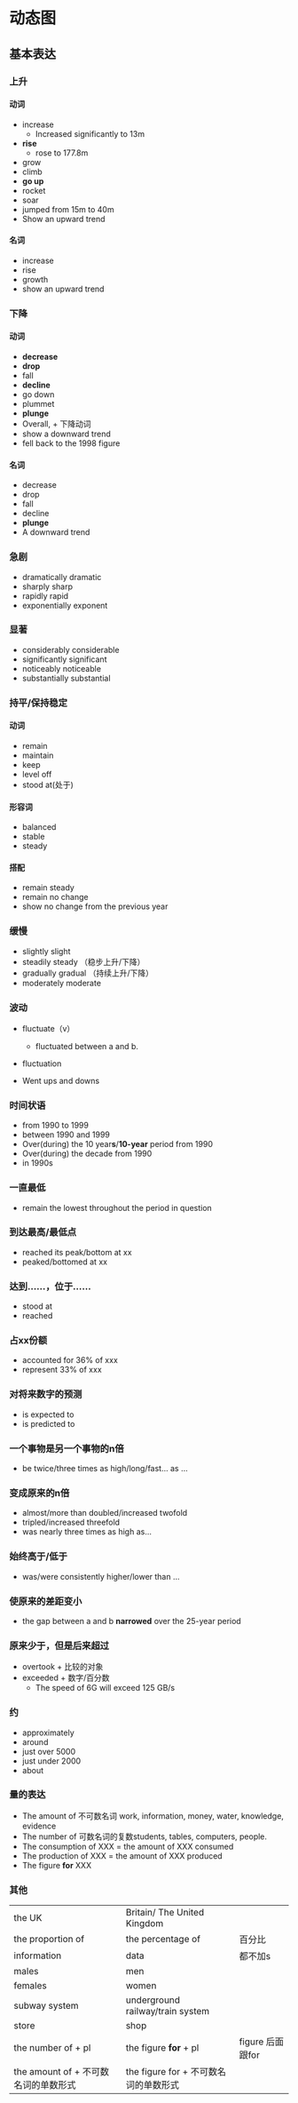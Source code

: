 # 动态图

## 基本表达

### 上升

#### 动词

+ increase
	+ Increased significantly to 13m
+ **rise**
	+ rose to 177.8m
+ grow
+ climb
+ **go up**
+ rocket
+ soar
+ jumped from 15m to 40m
+ Show an upward trend

#### 名词

+ increase
+ rise
+ growth
+ show an upward trend

### 下降

#### 动词

+ **decrease**
+ **drop**
+ fall
+ **decline**
+ go down
+ plummet
+ **plunge**
+ Overall, + 下降动词
+ show a downward trend
+ fell back to the 1998 figure

#### 名词

+ decrease
+ drop
+ fall
+ decline
+ **plunge**
+ A downward trend

### 急剧

+ dramatically dramatic
+ sharply sharp
+ rapidly rapid
+ exponentially exponent

### 显著

+ considerably considerable
+ significantly significant
+ noticeably noticeable
+ substantially substantial

### 持平/保持稳定

#### 动词

+ remain
+ maintain
+ keep
+ level off
+ stood at(处于)

#### 形容词

+ balanced
+ stable
+ steady

#### 搭配

+ remain steady
+ remain no change
+ show no change from the previous year

### 缓慢

+ slightly slight
+ steadily steady （稳步上升/下降）
+ gradually gradual （持续上升/下降）
+ moderately moderate

### 波动

+ fluctuate（v）
	+ fluctuated between a and b.

+ fluctuation

+ Went ups and downs

### 时间状语

+ from 1990 to 1999
+ between 1990 and 1999
+ Over(during) the 10 year**s**/**10-year** period from 1990
+ Over(during) the decade from 1990
+ in 1990s

### 一直最低

+ remain the lowest throughout the period in question

### 到达最高/最低点

+ reached its peak/bottom at xx
+ peaked/bottomed at xx

### 达到……，位于……

+ stood at
+ reached

### 占xx份额

+ accounted for 36% of xxx
+ represent 33% of xxx

### 对将来数字的预测

+ is expected to 
+ is predicted to 

### 一个事物是另一个事物的n倍

+ be twice/three times as high/long/fast… as …

### 变成原来的n倍

+ almost/more than doubled/increased twofold
+ tripled/increased threefold
+ was nearly three times as high as…

### 始终高于/低于

+ was/were consistently higher/lower than …

### 使原来的差距变小

+ the gap between a and b **narrowed** over the 25-year period

### 原来少于，但是后来超过

+ overtook + 比较的对象
+ exceeded + 数字/百分数
	+ The speed of 6G will exceed 125 GB/s

### 约

+ approximately
+ around
+ just over 5000
+ just under 2000
+ about

### 量的表达

+ The amount of 不可数名词 work, information, money, water, knowledge, evidence
+ The number of 可数名词的复数students, tables, computers, people. 
+ The consumption of XXX = the amount of XXX consumed
+ The production of XXX = the amount of XXX produced
+ The figure **for** XXX 

### 其他

|                                      |                                       |                  |
| ------------------------------------ | ------------------------------------- | ---------------- |
| the UK                               | Britain/ The United Kingdom           |                  |
| the proportion of                    | the percentage of                     | 百分比           |
| information                          | data                                  | 都不加s          |
| males                                | men                                   |                  |
| females                              | women                                 |                  |
| subway system                        | underground railway/train system      |                  |
| store                                | shop                                  |                  |
| the number of + pl                   | the figure **for** + pl               | figure 后面跟for |
| the amount of + 不可数名词的单数形式 | the figure for + 不可数名词的单数形式 |                  |



